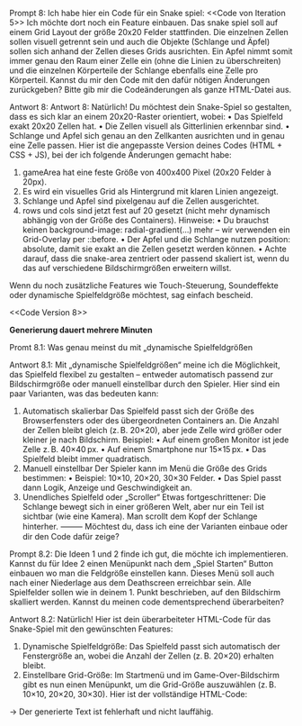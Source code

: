 Prompt 8:
Ich habe hier ein Code für ein Snake spiel:
 <<Code von Iteration 5>>
Ich möchte dort noch ein Feature einbauen. Das snake spiel soll auf einem Grid Layout der größe 20x20 Felder stattfinden. Die einzelnen Zellen sollen visuell getrennt sein und auch die Objekte (Schlange und Äpfel) sollen sich anhand der Zellen dieses Grids ausrichten. Ein Apfel nimmt somit immer genau den Raum einer Zelle ein (ohne die Linien zu überschreiten) und die einzelnen Körperteile der Schlange ebenfalls eine Zelle pro Körperteil.
Kannst du mir den Code mit den dafür nötigen Änderungen zurückgeben?
Bitte gib mir die Codeänderungen als ganze HTML-Datei aus.

Antwort 8: Antwort 8:
Natürlich! Du möchtest dein Snake-Spiel so gestalten, dass es sich klar an einem 20x20-Raster orientiert, wobei:
• Das Spielfeld exakt 20x20 Zellen hat.
• Die Zellen visuell als Gitterlinien erkennbar sind.
• Schlange und Apfel sich genau an den Zellkanten ausrichten und in genau eine Zelle passen.
Hier ist die angepasste Version deines Codes (HTML + CSS + JS), bei der ich folgende Änderungen gemacht habe:
1. gameArea hat eine feste Größe von 400x400 Pixel (20x20 Felder à 20px).
2. Es wird ein visuelles Grid als Hintergrund mit klaren Linien angezeigt.
3. Schlange und Apfel sind pixelgenau auf die Zellen ausgerichtet.
4. rows und cols sind jetzt fest auf 20 gesetzt (nicht mehr dynamisch abhängig von der Größe des Containers).
   Hinweise:
   • Du brauchst keinen background-image: radial-gradient(...) mehr – wir verwenden ein Grid-Overlay per ::before.
   • Der Apfel und die Schlange nutzen position: absolute, damit sie exakt an die Zellen gesetzt werden können.
   • Achte darauf, dass die snake-area zentriert oder passend skaliert ist, wenn du das auf verschiedene Bildschirmgrößen erweitern willst.

Wenn du noch zusätzliche Features wie Touch-Steuerung, Soundeffekte oder dynamische Spielfeldgröße möchtest, sag einfach bescheid.

<<Code Version 8>> 

**Generierung dauert mehrere Minuten**


Promt 8.1: 
Was genau meinst du mit „dynamische Spielfeldgrößen

Antwort 8.1:
Mit „dynamische Spielfeldgrößen“ meine ich die Möglichkeit, das Spielfeld flexibel zu gestalten – entweder automatisch passend zur Bildschirmgröße oder manuell einstellbar durch den Spieler. Hier sind ein paar Varianten, was das bedeuten kann:
1. Automatisch skalierbar
   Das Spielfeld passt sich der Größe des Browserfensters oder des übergeordneten Containers an. Die Anzahl der Zellen bleibt gleich (z. B. 20×20), aber jede Zelle wird größer oder kleiner je nach Bildschirm.
   Beispiel:
   • Auf einem großen Monitor ist jede Zelle z. B. 40×40 px.
   • Auf einem Smartphone nur 15×15 px.
   • Das Spielfeld bleibt immer quadratisch.
2. Manuell einstellbar
   Der Spieler kann im Menü die Größe des Grids bestimmen:
   • Beispiel: 10×10, 20×20, 30×30 Felder.
   • Das Spiel passt dann Logik, Anzeige und Geschwindigkeit an.
3. Unendliches Spielfeld oder „Scroller“
   Etwas fortgeschrittener: Die Schlange bewegt sich in einer größeren Welt, aber nur ein Teil ist sichtbar (wie eine Kamera). Man scrollt dem Kopf der Schlange hinterher.
   ⸻
   Möchtest du, dass ich eine der Varianten einbaue oder dir den Code dafür zeige?
 

Prompt 8.2:
   Die Ideen 1 und 2 finde ich gut, die möchte ich implementieren.
   Kannst du für Idee 2 einen Menüpunkt nach dem „Spiel Starten“ Button einbauen wo man die Feldgröße einstellen kann. Dieses Menü soll auch nach einer Niederlage aus dem Deathscreen erreichbar sein.
   Alle Spielfelder sollen wie in deinem 1. Punkt beschrieben, auf den Bildschirm skalliert werden.
   Kannst du meinen code dementsprechend überarbeiten?

Antwort 8.2:
Natürlich! Hier ist dein überarbeiteter HTML-Code für das Snake-Spiel mit den gewünschten Features:
1. Dynamische Spielfeldgröße: Das Spielfeld passt sich automatisch der Fenstergröße an, wobei die Anzahl der Zellen (z. B. 20×20) erhalten bleibt.
2. Einstellbare Grid-Größe: Im Startmenü und im Game-Over-Bildschirm gibt es nun einen Menüpunkt, um die Grid-Größe auszuwählen (z. B. 10×10, 20×20, 30×30).
   Hier ist der vollständige HTML-Code:

-> Der generierte Text ist fehlerhaft und nicht lauffähig.
